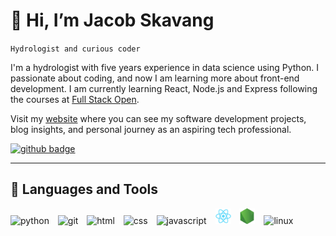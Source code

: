 # 👋 Hi, I’m Jacob Skavang

`Hydrologist and curious coder`

I'm a hydrologist with five years experience in data science using Python. I passionate about coding, and now I am learning more about front-end development. I am currently learning React, Node.js and Express following the courses at [Full Stack Open](https://fullstackopen.com/en/).

Visit my [website](https://jaqska.github.io/portfolio/) where you can see my software development projects, blog insights, and personal journey as an aspiring tech professional.


<p align="left">
  <a href="https://github.com/jaqska">
    <img src="https://img.shields.io/badge/github-%23181717.svg?&style=for-the-badge&logo=github&logoColor=white" alt="github badge">
  </a>
</p>

___

## 🔨 Languages and Tools

<img alt="python" width=25px style="padding-right:10px;" src="https://cdn.jsdelivr.net/gh/devicons/devicon/icons/python/python-original.svg"/>
<img alt="git" width=25px style="padding-right:10px;" src="https://cdn.jsdelivr.net/gh/devicons/devicon/icons/git/git-original.svg"/>
<img alt="html" width=25px style="padding-right:10px;" src="https://cdn.jsdelivr.net/gh/devicons/devicon/icons/html5/html5-original.svg"/>
<img alt="css" width=25px style="padding-right:10px;" src="https://cdn.jsdelivr.net/gh/devicons/devicon/icons/css3/css3-original.svg"/>
<img alt="javascript" width=25px style="padding-right:10px;" src="https://cdn.jsdelivr.net/gh/devicons/devicon/icons/javascript/javascript-original.svg"/>
<img alt="react" width=25px style="padding-right:10px;" src="https://github.com/devicons/devicon/blob/v2.16.0/icons/react/react-original.svg"/>
<img alt="nodejs" width=25px style="padding-right:10px;" src="https://github.com/devicons/devicon/blob/v2.16.0/icons/nodejs/nodejs-original.svg"/>
<img alt="linux" width=25px style="padding-right:10px;" src="https://cdn.jsdelivr.net/gh/devicons/devicon/icons/linux/linux-original.svg"/>







<!---
jaqska/jaqska is a ✨ special ✨ repository because its `README.md` (this file) appears on your GitHub profile.
You can click the Preview link to take a look at your changes.
--->
